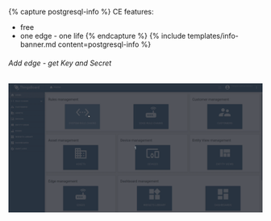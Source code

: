 {% capture postgresql-info %}
CE features:
* free
* one edge - one life
{% endcapture %}
{% include templates/info-banner.md content=postgresql-info %}

###### Add edge - get Key and Secret
![image](/images/edge/installation/add-edge-key-secret-ce.gif)
